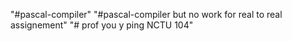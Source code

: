 "#pascal-compiler"
"#pascal-compiler but no work for real to real assignement"
"# prof you y ping NCTU 104"
